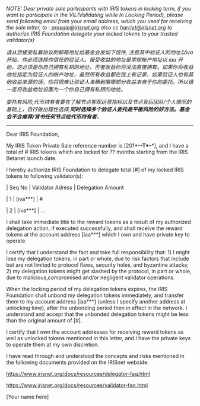 _NOTE:  Dear private sale participants with IRIS tokens in locking term, if you want to participate in the VIL(Validating while In Locking Period),  please send following email from your email address, which you used for receiving the sale letter, to : presale@irisnet.org also cc harriet@irisnet.org to authorize IRIS Foundation delegate your locked tokens to your trusted validator(s)_ 

_请从您接受私募协议的邮箱地址给基金会发如下信件, 注意其中验证人的地址以iva 开始，你必须选择你信任的验证人。接受收益的地址是常规帐户地址以  iaa 开始，这必须是你自己拥有私钥的地址，否者收益你将没法直接拥有。如果你将收益地址指定为验证人的帐户地址，虽然所有收益都在链上有记录，如果验证人也有其他收益来源的话，你将很难让验证人准确剥离哪部分收益来自于你的委托。所以请一定将收益地址设置为一个你自己拥有私钥的地址。_

_委托有风险,代币持有者要在了解节点客观运营指标以及节点背后团队/个人情况的基础上，自行做出理性选择,**同时选择多个验证人委托是平衡风险的好方法。基金会不会推荐/背书任何节点给代币持有者**。_
  
----------------------------------------------------------------------------------------------

Dear IRIS Foundation, 

My IRIS Token Private Sale reference number is [201*-**-T*-***], and I have a total of # IRIS tokens which are locked for ?? months starting from the IRIS Betanet launch date. 

I hereby authorize IRIS Foundation to delegate total [#] of my locked IRIS tokens to following validator(s):

|  Seq No   |   Validator Adress   |   Delegation Amount 

|    1      |      [iva***]        |       # 

|    2      |      [iva***]        |       ...

I shall take immediate title to the reward tokens as a result of my authorized delegation action, if executed successfully, and shall receive the reward tokens at the account address [iaa***] which I own and have private key to operate.

I certify that I understand the fact and take full responsibility that: 1) I might lose my delegation tokens, in part or whole, due to risk factors that include but are not limited to protocol flaws, security holes, and byzantine attacks; 2) my delegation tokens might get slashed by the protocol, in part or whole, due to malicious,compromised and/or negligent validator operations.

When the locking period of my delegation tokens expires, the IRIS Foundation shall unbond my delegation tokens immediately, and transfer them to my account address [iaa***] (unless I specify another address at unlocking time), after the unbonding period then in effect in the network.  I understand and accept that the unbonded delegation tokens might be less than the original amount of [#].

I certify that I own the account addresses for receiving reward tokens as well as unlocked tokens mentioned in this letter, and I have the private keys to operate them at my own discretion.

I have read through and understood the concepts and risks mentioned in the following documents provided on the IRISnet webside:

https://www.irisnet.org/docs/resources/delegator-faq.html

https://www.irisnet.org/docs/resources/validator-faq.html


[Your name here]
